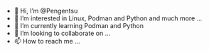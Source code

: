 - 👋 Hi, I’m @Pengentsu
- 👀 I’m interested in Linux, Podman and Python and much more …
- 🌱 I’m currently learning Podman and Python
- 💞️ I’m looking to collaborate on ...
- 📫 How to reach me ...

<!---
MKutochi/MKutochi is a ✨ special ✨ repository because its `README.md` (this file) appears on your GitHub profile.
You can click the Preview link to take a look at your changes.
--->
